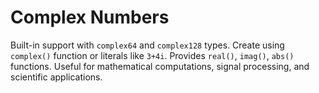 # Complex Numbers

Built-in support with `complex64` and `complex128` types. Create using `complex()` function or literals like `3+4i`. Provides `real()`, `imag()`, `abs()` functions. Useful for mathematical computations, signal processing, and scientific applications.